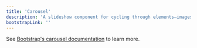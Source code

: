 ```yaml
---
title: 'Carousel'
description: 'A slideshow component for cycling through elements—images or slides of text—like a carousel.'
bootstrapLink: ''
---
```


See [Bootstrap's carousel documentation](http://getbootstrap.com/docs/4.1/components/carousel/) to learn more.
